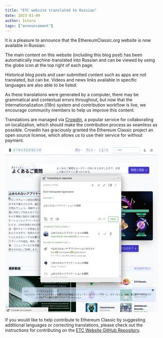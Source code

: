 ```yaml
---
title: "ETC website translated to Russian"
date: 2023-01-09
author: Istora
tags: ["announcement"]
---
```


It is a pleasure to announce that the EthereumClassic.org website is now available in Russian.

The main content on this website (including this blog post) has been automatically machine-translated into Russian and can be viewed by using the globe icon at the top right of each page. 

Historical blog posts and user-submitted content such as apps are not translated, but can be. Videos and news links available in specific languages are also able to be listed.

As these translations were generated by a computer, there may be grammatical and contextual errors throughout, but now that the internationalization (i18n) system and contribution workflow is live, we encourage community members to help us improve this content.

Translations are managed via [Crowdin](https://crowdin.com), a popular service for collaborating on localization, which should make the contribution process as seamless as possible. Crowdin has graciously granted the Ethereum Classic project an open source license, which allows us to use their service for without payment.

![Screenshot of Crowdin Inline Editor](./crowdin.png)

If you would like to help contribute to Ethereum Classic by suggesting additional languages or correcting translations, please check out the instructions for contributing on the [ETC Website GitHub Repository](https://github.com/ethereumclassic/ethereumclassic.github.io).